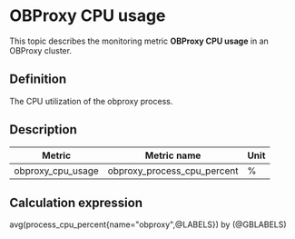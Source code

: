 # OBProxy CPU usage

This topic describes the monitoring metric **OBProxy CPU usage** in an OBProxy cluster.

## Definition

The CPU utilization of the obproxy process.

## Description

| **Metric** | **Metric name** | **Unit** |
|---------|---------------------|--------|
| obproxy_cpu_usage | obproxy_process_cpu_percent | % |

## Calculation expression

avg(process_cpu_percent{name="obproxy",@LABELS}) by (@GBLABELS)
